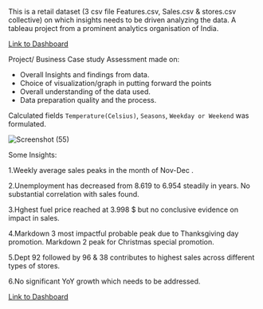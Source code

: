 This is a retail dataset (3 csv file Features.csv, Sales.csv & stores.csv collective) on which insights needs to be driven analyzing the data. A tableau project from a prominent analytics organisation of India.

[Link to Dashboard](https://public.tableau.com/app/profile/sankalp4/viz/RetailAnalyticsDash/Dashboard1)

Project/ Business Case study Assessment made on: 

- Overall Insights and findings from data.
- Choice of visualization/graph in putting forward the points
- Overall understanding of the data used.
- Data preparation quality and the process.


Calculated fields ```Temperature(Celsius)```, ```Seasons```, ```Weekday or Weekend``` was formulated.



![Screenshot (55)](https://user-images.githubusercontent.com/75038775/125103435-f8c3eb80-e0f9-11eb-99b2-1beadc39c631.png)


Some Insights:

1.Weekly average sales peaks in the month of Nov-Dec . 

2.Unemployment has decreased from 8.619 to 6.954 steadily in years. No substantial correlation with sales found. 

3.Hghest fuel price reached at 3.998 $ but no conclusive evidence on impact in sales. 

4.Markdown 3 most impactful probable peak due to Thanksgiving day promotion. Markdown 2 peak for Christmas special promotion.

5.Dept 92 followed by 96 & 38 contributes to highest sales across different types of stores.

6.No significant YoY growth which needs to be addressed.

[Link to Dashboard](https://public.tableau.com/app/profile/sankalp4/viz/RetailAnalyticsDash/Dashboard1)
